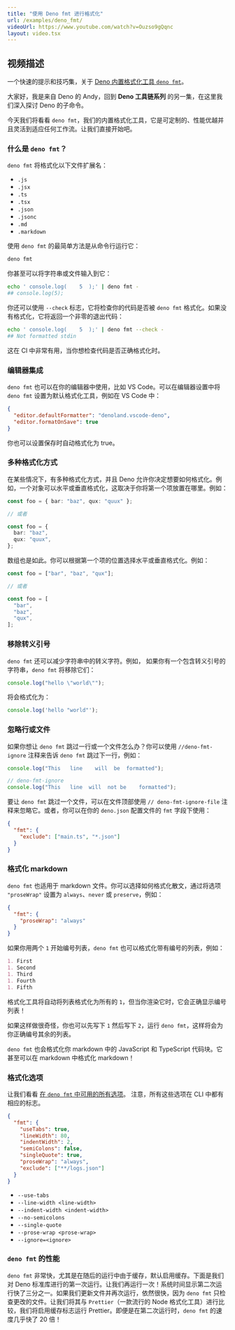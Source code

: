 ```yaml
---
title: "使用 Deno fmt 进行格式化"
url: /examples/deno_fmt/
videoUrl: https://www.youtube.com/watch?v=Ouzso9gQqnc
layout: video.tsx
---
```


## 视频描述

一个快速的提示和技巧集，关于
[Deno 内置格式化工具 `deno fmt`](/runtime/reference/cli/fmt/)。

大家好，我是来自 Deno 的 Andy，回到 **Deno 工具链系列** 的另一集，在这里我们深入探讨 Deno 的子命令。

今天我们将看看 `deno fmt`，我们的内置格式化工具，它是可定制的、性能优越并且灵活到适应任何工作流。让我们直接开始吧。

### 什么是 `deno fmt`？

`deno fmt` 将格式化以下文件扩展名：

- `.js`
- `.jsx`
- `.ts`
- `.tsx`
- `.json`
- `.jsonc`
- `.md`
- `.markdown`

使用 `deno fmt` 的最简单方法是从命令行运行它：

```sh
deno fmt
```

你甚至可以将字符串或文件输入到它：

```sh
echo ' console.log(    5  );' | deno fmt -
## console.log(5);
```

你还可以使用 `--check` 标志，它将检查你的代码是否被 `deno fmt` 格式化。如果没有格式化，它将返回一个非零的退出代码：

```sh
echo ' console.log(    5  );' | deno fmt --check -
## Not formatted stdin
```

这在 CI 中非常有用，当你想检查代码是否正确格式化时。

### 编辑器集成

`deno fmt` 也可以在你的编辑器中使用，比如 VS Code。可以在编辑器设置中将 `deno fmt` 设置为默认格式化工具，例如在 VS Code 中：

```json title=".vscode/settings.json"
{
  "editor.defaultFormatter": "denoland.vscode-deno",
  "editor.formatOnSave": true
}
```

你也可以设置保存时自动格式化为 true。

### 多种格式化方式

在某些情况下，有多种格式化方式，并且 Deno 允许你决定想要如何格式化。例如，一个对象可以水平或垂直格式化，这取决于你将第一个项放置在哪里。例如：

```typescript
const foo = { bar: "baz", qux: "quux" };

// 或者

const foo = {
  bar: "baz",
  qux: "quux",
};
```

数组也是如此。你可以根据第一个项的位置选择水平或垂直格式化。例如：

```typescript
const foo = ["bar", "baz", "qux"];

// 或者

const foo = [
  "bar",
  "baz",
  "qux",
];
```

### 移除转义引号

`deno fmt` 还可以减少字符串中的转义字符。例如， 如果你有一个包含转义引号的字符串，`deno fmt` 将移除它们：

<!-- deno-fmt-ignore-start -->
```typescript
console.log("hello \"world\"");
```
<!-- deno-fmt-ignore-end -->

将会格式化为：

```typescript
console.log('hello "world"');
```

### 忽略行或文件

如果你想让 `deno fmt` 跳过一行或一个文件怎么办？你可以使用 `//deno-fmt-ignore` 注释来告诉 `deno fmt` 跳过下一行，例如：

```typescript
console.log("This   line    will  be  formatted");

// deno-fmt-ignore
console.log("This   line  will  not be    formatted");
```

要让 `deno fmt` 跳过一个文件，可以在文件顶部使用 `// deno-fmt-ignore-file` 注释来忽略它。或者，你可以在你的 `deno.json` 配置文件的 `fmt` 字段下使用：

```json
{
  "fmt": {
    "exclude": ["main.ts", "*.json"]
  }
}
```

### 格式化 markdown

`deno fmt` 也适用于 markdown 文件。你可以选择如何格式化散文，通过将选项 `"proseWrap"` 设置为 `always`、`never` 或 `preserve`，例如：

```json
{
  "fmt": {
    "proseWrap": "always"
  }
}
```

如果你用两个 `1` 开始编号列表，`deno fmt` 也可以格式化带有编号的列表，例如：

```markdown title="list.md"
1. First
1. Second
1. Third
1. Fourth
1. Fifth
```

格式化工具将自动将列表格式化为所有的 `1`，但当你渲染它时，它会正确显示编号列表！

如果这样做很奇怪，你也可以先写下 `1` 然后写下 `2`，运行 `deno fmt`，这样将会为你正确编号其余的列表。

`deno fmt` 也会格式化你 markdown 中的 JavaScript 和 TypeScript 代码块。它甚至可以在 markdown 中格式化 markdown！

### 格式化选项

让我们看看
[在 `deno fmt` 中可用的所有选项](/runtime/reference/cli/fmt/#formatting-options)。
注意，所有这些选项在 CLI 中都有相应的标志。

```json
{
  "fmt": {
    "useTabs": true,
    "lineWidth": 80,
    "indentWidth": 2,
    "semiColons": false,
    "singleQuote": true,
    "proseWrap": "always",
    "exclude": ["**/logs.json"]
  }
}
```

- `--use-tabs`
- `--line-width <line-width>`
- `--indent-width <indent-width>`
- `--no-semicolons`
- `--single-quote`
- `--prose-wrap <prose-wrap>`
- `--ignore=<ignore>`

### `deno fmt` 的性能

`deno fmt` 非常快，尤其是在随后的运行中由于缓存，默认启用缓存。下面是我们对 Deno 标准库进行的第一次运行。让我们再运行一次！系统时间显示第二次运行快了三分之一。如果我们更新文件并再次运行，依然很快，因为 `deno fmt` 只检查更改的文件。让我们将其与 `Prettier`（一款流行的 Node 格式化工具）进行比较，我们将启用缓存标志运行 Prettier。即便是在第二次运行时，`deno fmt` 的速度几乎快了 20 倍！